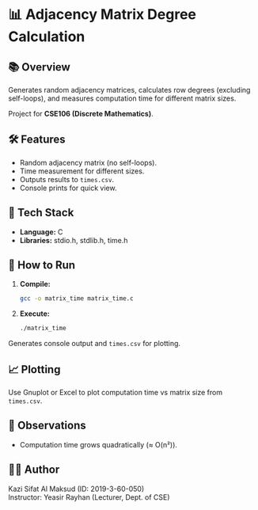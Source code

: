 # 📊 Adjacency Matrix Degree Calculation

## 📚 Overview
Generates random adjacency matrices, calculates row degrees (excluding self-loops), and measures computation time for different matrix sizes.

Project for **CSE106 (Discrete Mathematics)**.

## 🛠️ Features
- Random adjacency matrix (no self-loops).
- Time measurement for different sizes.
- Outputs results to `times.csv`.
- Console prints for quick view.

## 📑 Tech Stack
- **Language:** C
- **Libraries:** stdio.h, stdlib.h, time.h

## 🚀 How to Run
1. **Compile:**
    ```bash
    gcc -o matrix_time matrix_time.c
    ```
2. **Execute:**
    ```bash
    ./matrix_time
    ```

Generates console output and `times.csv` for plotting.

## 📈 Plotting
Use Gnuplot or Excel to plot computation time vs matrix size from `times.csv`.

## 💬 Observations
- Computation time grows quadratically (≈ O(n²)).

## 🧑‍💻 Author
Kazi Sifat Al Maksud (ID: 2019-3-60-050)  
Instructor: Yeasir Rayhan (Lecturer, Dept. of CSE)
